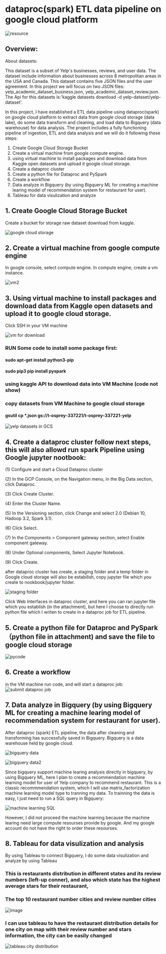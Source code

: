 # dataproc(spark) ETL data pipeline on google cloud platform
![resource](https://user-images.githubusercontent.com/98153604/150813213-cc08c8a6-c325-43a2-9f8a-40312891a7dc.png)


## Overview:

About datasets:

This dataset is a subset of Yelp's businesses, reviews, and user data. The dataset include information about businesses across 8 metropolitan areas in the USA and Canada. This dataset contains five JSON files and the user agreement. In this project we will focus on two JSON files: yelp_academic_dataset_business.json, yelp_academic_dataset_review.json.
The Api for this datasets is:'kaggle datasets download -d yelp-dataset/yelp-dataset'.


In this project, I have established a ETL data pipeline using dataproc(spark) on google cloud platform to extract data from google cloud storage (data lake), do some data transform and cleaning, and load data to Bigquery (data warehouse) for data analysis. The project includes a fully functioning pipeline of ingestion, ETL and data analysis and we will do it following these steps:

1. Create Google Cloud Storage Bucket
2. Create a virtual machine from google compute engine.
3. using virtual machine to install packages and download data from Kaggle open datasets and upload it google cloud storage.
4. Create a dataproc cluster
5. Create a python file for Dataproc and PySpark
6. Create a workflow
7. Data analyze in Bigquery (by using Bigquery ML for creating a machine learing model of recommendation system for restaurant for user).
8. Tableau for data visulization and analyze

## 1. Create Google Cloud Storage Bucket

 Create a bucket for storage raw dataset download from kaggle.
 
 ![google cloud storage](https://user-images.githubusercontent.com/98153604/150821254-d17296a9-09f5-4723-850a-543084ff2169.JPG)

## 2. Create a virtual machine from google compute engine

In google console, select compute engine. In compute engine, create a vm instance.

![vm2](https://user-images.githubusercontent.com/98153604/150822993-a29fa59d-ee49-4d0b-add0-e8d1325479e6.JPG)

## 3. Using virtual machine to install packages and download data from Kaggle open datasets and upload it to google cloud storage.

Click SSH in your VM machine

![vm for download](https://user-images.githubusercontent.com/98153604/150823949-830990b2-a4e3-432c-8d8b-34ca42bda483.JPG)

### RUN Some code to install some package first:

#### sudo apt-get install python3-pip

#### sudo pip3 pip install pyspark

### using kaggle API to download data into VM Machine (code not show)

### copy datasets from VM Machine to google cloud storage

#### gsutil cp *.json gs://t-osprey-337221/t-osprey-337221-yelp

![yelp datasets in GCS](https://user-images.githubusercontent.com/98153604/150826698-55a024e1-d3b1-42b9-ac06-631e97c7987f.JPG)

## 4. Create a dataproc cluster follow next steps, this will also allowd run spark Pipeline using Google jupyter nootbook:

(1) Configure and start a Cloud Dataproc cluster

(2) In the GCP Console, on the Navigation menu, in the Big Data section, click Dataproc.

(3) Click Create Cluster.

(4) Enter the Cluster Name.

(5) In the Versioning section, click Change and select 2.0 (Debian 10, Hadoop 3.2, Spark 3.1).

(6) Click Select.

(7) In the Components > Component gateway section, select Enable component gateway.

(8) Under Optional components, Select Jupyter Notebook.

(9) Click Create.

after dataproc cluster has create, a staging folder and a temp folder in Google cloud storage will also be estabilish, copy jupyter file which you create to nookbook/jupyter folder.

![staging folder](https://user-images.githubusercontent.com/98153604/150829972-19e5952d-5a13-4650-8c33-e272fee4c142.JPG)

Click Web Interfaces in dataproc cluster, and here you can ran jupyter file which you establish (in the attachment), but here I choose to directly run python file which I writen to create in a dataproc job for ETL pipeline.

## 5. Create a python file for Dataproc and PySpark （python file in attachment) and save the file to google cloud storage

![pycode](https://user-images.githubusercontent.com/98153604/150832104-c4d2da68-993c-4bfd-bb5b-b95863aa1c18.JPG)

## 6. Create a workflow

in the VM machine run code, and will start a dataproc job: 
![submit dataproc job](https://user-images.githubusercontent.com/98153604/150832944-42551f5e-3552-40c6-9e71-abae871ee1a4.JPG)

## 7. Data analyze in Bigquery (by using Bigquery ML for creating a machine learing model of recommendation system for restaurant for user).

After dataproc (spark) ETL pipeline, the data after cleaning and transforming has successfully saved in Bigquery. Bigquery is a data warehouse held by google cloud.

![bigquery data](https://user-images.githubusercontent.com/98153604/150865380-b026272d-77f2-4e78-91ef-c9ae8f354583.JPG)

![bigquery data2](https://user-images.githubusercontent.com/98153604/150865592-572842cc-e408-4676-ae72-5de1a1467447.JPG)

Since bigquery support machine learing analysis directly in bigquery, by using Bigquery ML, here I plan to create a recommendation machine learning model for user of Yelp company to recommend restaurant. This is a classic recommmendation system, which I will use matrix_factorization machine learning model type to tranning my data.
To trainning the data is easy, I just need to run a SQL query in Bigquery:

![machine learning SQL](https://user-images.githubusercontent.com/98153604/150866940-21d48a62-87f8-408b-a054-94dadeacbad6.JPG)

However, I did not proceed the machine learning because the machine learing need large compute resourses provide by google. And my google account do not have the right to order these resourses. 

## 8. Tableau for data visulization and analysis

By using Tableau to connect Bigquery, I do some data visulization and analyze by using Tableau

### This is restaurants distribution in different states and its review numbers (left-up conner), and also which state has the highest average stars for their restaurant,
### The top 10 restaurant number cities and review number cities

![image](https://user-images.githubusercontent.com/98153604/150879780-f3bae6df-a70b-41fc-9c01-242d24be8248.png)

### I can use tableau to have the restaurant distribution details for one city on map with their review number and stars information, the city can be easily changed

![tableau city distribution](https://user-images.githubusercontent.com/98153604/150880430-18cbe0ef-1bd3-4bda-a439-d2b596e57cd2.JPG)


























